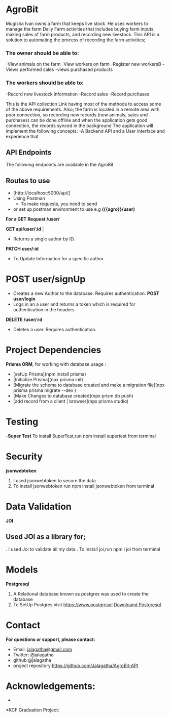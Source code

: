 # AgroBit
Mugisha Ivan owns a farm that keeps live stock. 
He uses workers to manage the farm Daily Farm activities
that includes buying farm inputs, making sales of farm products, and recording new livestock.
This API is a solution to automating the process of recording
the farm activities;
### The owner should be able to:
-View animals on the farm
-View workers on farm
-Register new workersB
-Views performed sales
-views purchased products

### The workers should be able to:
-Record new livestock information
-Record sales
-Record purchases

This is the  API collection Link having most of the methods to access some of the above requirements.
Also; the farm is located in a remote area with poor connection, so recording new records (new animals, sales
and purchases) can be done offline and when the application gets good connection, the records synced in the
background
The application will implement the following concepts:
-A Backend API and a User interface and experience that

## API Endpoints
The following endpoints are available in the AgroBit
## Routes to use
* [http://localhost:5000/api/] 
* Using Postman
  - To make requests, you need to send
* or set up postman environment to use e.g **({{agro}}/user)**

 **For a GET Request /user/** 

**GET api/user/:id** |
* Returns a single author by  ID.

 **PATCH user/:id** 
* To Update  Information for a specific author 
# **POST user/signUp**
* Creates a new Author to the database. Requires authentication.
**POST user/login**
* Logs in an a user and returns a token which is required for  authentication in the headers


 **DELETE /user/:id**
* Deletes a user. Requires authentication.

# Project Dependencies 
**Prisma ORM**, for working with database usage :
* [setUp Prisma](npm install prisma)
* [Initialize  Prisma](npx prisma init)
* [Migrate the schema to database created and make a migration file](npx prisma prisma migrate --dev )
* [Make Changes to database created](npx prism db push)
* [add record from a client | browser](npx prisma studio)


# Testing
-**Super Test**
To install SuperTest,run npm install supertest from terminal
# Security
**jsonwebtoken**
1. I used jsonwebtoken to secure the data 
2. To install jsonwebtoken run npm install jsonwebtoken from terminal
# Data Validation
**JOI**
## Used JOI as a library for;
. I used Joi to validate all my data
. To install joi,run npm i joi from terminal


# Models
**Postgresql**
1. A Relational database known as postgres was used to create the database
2.  To SetUp Postgres visit https://www.postgresql
 [Downloand Postgresql](https://www.postgresql.org/download/)
# Contact
**For questions or support, please contact:**
* Email: jalagatha@gmail.com
* Twitter: @jalagatha
* github:@jalagatha
* project repository:https://github.com/Jalagatha/AgroBit-API 

# Acknowledgements:
-

*KCF Graduation Project:
